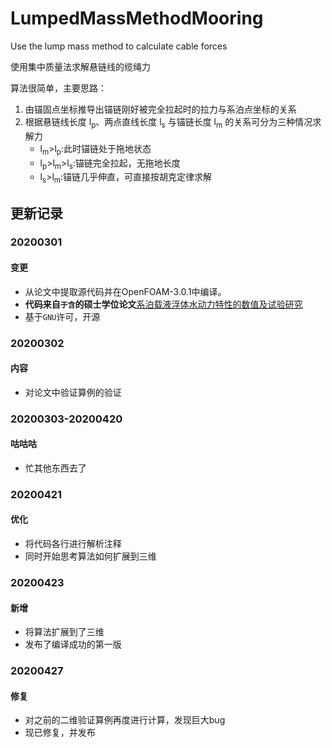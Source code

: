 # LumpedMassMethodMooring
Use the lump mass method to calculate cable forces

使用集中质量法求解悬链线的缆绳力

算法很简单，主要思路：
1. 由锚固点坐标推导出锚链刚好被完全拉起时的拉力与系泊点坐标的关系
2. 根据悬链线长度 l<sub>p</sub>、两点直线长度 l<sub>s</sub> 与锚链长度 l<sub>m</sub> 的关系可分为三种情况求解力
    - l<sub>m</sub>>l<sub>p</sub>:此时锚链处于拖地状态
    - l<sub>p</sub>>l<sub>m</sub>>l<sub>s</sub>:锚链完全拉起，无拖地长度
    - l<sub>s</sub>>l<sub>m</sub>:锚链几乎伸直，可直接按胡克定律求解

## 更新记录

### 20200301

#### 变更
* 从论文中提取源代码并在OpenFOAM-3.0.1中编译。
* **代码来自`于含`的硕士学位论文**[系泊载液浮体水动力特性的数值及试验研究](http://gb.oversea.cnki.net/KCMS/detail/detailall.aspx?filename=1018869021.nh&dbcode=CMFD&dbname=CMFD2019)
* 基于`GNU`许可，开源

### 20200302

#### 内容

* 对论文中验证算例的验证



### 20200303-20200420

#### 咕咕咕

* 忙其他东西去了

### 20200421

#### 优化

* 将代码各行进行解析注释 
* 同时开始思考算法如何扩展到三维

### 20200423

#### 新增

* 将算法扩展到了三维 
* 发布了编译成功的第一版

### 20200427

#### 修复

* 对之前的二维验证算例再度进行计算，发现巨大bug
* 现已修复，并发布

